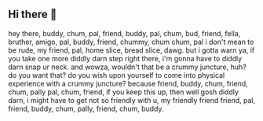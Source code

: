 ## Hi there 👋

hey there, buddy, chum, pal, friend, buddy, pal, chum, bud, friend, fella, bruther, amigo, pal, buddy, friend, chummy, chum chum, pal i don't mean to be rude, my friend, pal, home slice, bread slice, dawg. but i gotta warn ya, if you take one more diddly darn step right there, i'm gonna have to diddly darn snap ur neck. and wowza, wouldn't that be a crummy juncture, huh? do you want that? do you wish upon yourself to come into physical experience with a crummy juncture? because friend, buddy, chum, friend, chum, pally pal, chum, friend, if you keep this up, then well gosh diddly darn, i might have to get not so friendly with u, my friendly friend friend, pal, friend, buddy, chum, pally, friend, chum, buddy.
